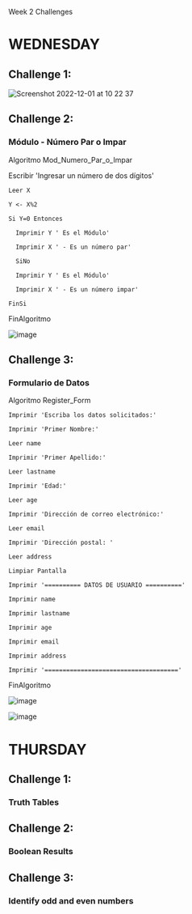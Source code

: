Week 2 Challenges

# WEDNESDAY

## Challenge 1:
![Screenshot 2022-12-01 at 10 22 37](https://user-images.githubusercontent.com/117490820/205112016-030da876-7a7e-44d7-8cca-ba1df3399e45.png)


## Challenge 2:
### Módulo - Número Par o Impar

Algoritmo Mod_Numero_Par_o_Impar
	
  Escribir 'Ingresar un número de dos dígitos'
	
    Leer X
	
    Y <- X%2
	
    Si Y=0 Entonces
	
      Imprimir Y ' Es el Módulo'
	
      Imprimir X ' - Es un número par'
	
      SiNo
	
      Imprimir Y ' Es el Módulo'
	
      Imprimir X ' - Es un número impar'
	
    FinSi

FinAlgoritmo

![image](https://user-images.githubusercontent.com/117490820/205112302-ba346937-b5f6-46dc-91bf-d38a58e6a096.png)


## Challenge 3:
### Formulario de Datos

Algoritmo Register_Form
	
    Imprimir 'Escriba los datos solicitados:'

    Imprimir 'Primer Nombre:'

    Leer name

    Imprimir 'Primer Apellido:'

    Leer lastname

    Imprimir 'Edad:'

    Leer age

    Imprimir 'Dirección de correo electrónico:'

    Leer email

    Imprimir 'Dirección postal: '

    Leer address

    Limpiar Pantalla

    Imprimir '========== DATOS DE USUARIO =========='

    Imprimir name

    Imprimir lastname

    Imprimir age

    Imprimir email

    Imprimir address

    Imprimir '====================================='
	
FinAlgoritmo

![image](https://user-images.githubusercontent.com/117490820/205112640-526b72a8-3198-45e3-b8c5-d648acceacea.png)

![image](https://user-images.githubusercontent.com/117490820/205112735-1c3fa22c-6063-4791-84cb-7946e7d0fc02.png)


# THURSDAY

## Challenge 1:

### Truth Tables



## Challenge 2:

### Boolean Results


## Challenge 3:

### Identify odd and even numbers
